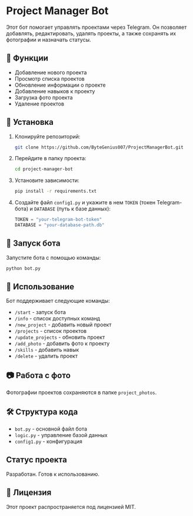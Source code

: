 # Project Manager Bot

Этот бот помогает управлять проектами через Telegram. Он позволяет добавлять, редактировать, удалять проекты, а также сохранять их фотографии и назначать статусы.

## 📌 Функции
- Добавление нового проекта
- Просмотр списка проектов
- Обновление информации о проекте
- Добавление навыков к проекту
- Загрузка фото проекта
- Удаление проектов

## 🚀 Установка
1. Клонируйте репозиторий:
   ```sh
   git clone https://github.com/ByteGenius007/ProjectManagerBot.git
   ```
2. Перейдите в папку проекта:
   ```sh
   cd project-manager-bot
   ```
3. Установите зависимости:
   ```sh
   pip install -r requirements.txt
   ```
4. Создайте файл `config1.py` и укажите в нем `TOKEN` (токен Telegram-бота) и `DATABASE` (путь к базе данных):
   ```python
   TOKEN = "your-telegram-bot-token"
   DATABASE = "your-database-path.db"
   ```

## 🔧 Запуск бота
Запустите бота с помощью команды:
```sh
python bot.py
```

## 📝 Использование
Бот поддерживает следующие команды:
- `/start` - запуск бота
- `/info` - список доступных команд
- `/new_project` - добавить новый проект
- `/projects` - список проектов
- `/update_projects` - обновить проект
- `/add_photo` - добавить фото к проекту
- `/skills` - добавить навык
- `/delete` - удалить проект

## 📷 Работа с фото
Фотографии проектов сохраняются в папке `project_photos`.

## 🛠 Структура кода
- `bot.py` - основной файл бота
- `logic.py` - управление базой данных
- `config1.py` - конфигурация

## Статус проекта
Разработан. Готов к использованию.

## 📜 Лицензия
Этот проект распространяется под лицензией MIT.


